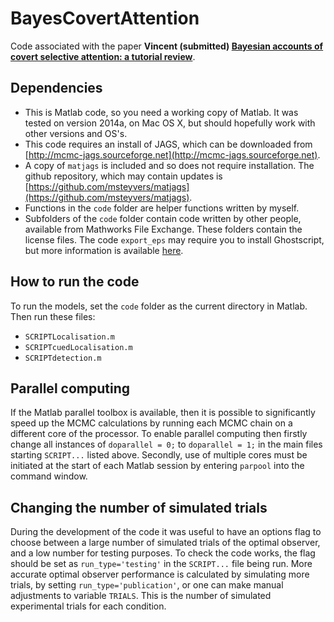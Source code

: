 # BayesCovertAttention


Code associated with the paper **Vincent (submitted) [Bayesian accounts of covert selective attention: a tutorial review]()**.

## Dependencies
* This is Matlab code, so you need a working copy of Matlab. It was tested on version 2014a, on Mac OS X, but should hopefully work with other versions and OS's.
* This code requires an install of JAGS, which can be downloaded from [http://mcmc-jags.sourceforge.net](http://mcmc-jags.sourceforge.net).
* A copy of `matjags` is included and so does not require installation. The github repository, which may contain updates is [https://github.com/msteyvers/matjags](https://github.com/msteyvers/matjags).
* Functions in the `code` folder are helper functions written by myself.
* Subfolders of the `code` folder contain code written by other people, available from Mathworks File Exchange. These folders contain the license files. The code `export_eps` may require you to install Ghostscript, but more information is available [here](https://github.com/ojwoodford/export_fig).


## How to run the code
To run the models, set the `code` folder as the current directory in Matlab. Then run these files:

* `SCRIPTLocalisation.m`
* `SCRIPTcuedLocalisation.m`
* `SCRIPTdetection.m`

## Parallel computing
If the Matlab parallel toolbox is available, then it is possible to significantly speed up the MCMC calculations by running each MCMC chain on a different core of the processor. To enable parallel computing then firstly change all instances of `doparallel = 0;` to `doparallel = 1;` in the main files starting `SCRIPT...` listed above. Secondly, use of multiple cores must be initiated at the start of each Matlab session by entering `parpool` into the command window.

## Changing the number of simulated trials
During the development of the code it was useful to have an options flag to choose between a large number of simulated trials of the optimal observer, and a low number for testing purposes. To check the code works, the flag should be set as `run_type='testing'` in the `SCRIPT...` file being run. More accurate optimal observer performance is calculated by simulating more trials, by setting `run_type='publication'`, or one can make manual adjustments to variable `TRIALS`. This is the number of simulated experimental trials for each condition.